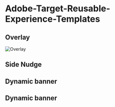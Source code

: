 # Adobe-Target-Reusable-Experience-Templates


## Overlay

![Overlay](https://imgur.com/a/Q30rIFP)

## Side Nudge


## Dynamic banner


## Dynamic banner
